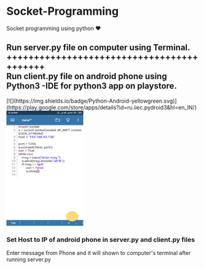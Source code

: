 # Socket-Programming
Socket programming using python :heart:
<h2>Run server.py file on computer using Terminal.<br>
++++++++++++++++++++++++++++++++++++++++++<br>
Run client.py file on android phone using  Python3 -IDE for python3 app on playstore.</h2> [![](https://img.shields.io/badge/Python-Android-yellowgreen.svg)](https://play.google.com/store/apps/details?id=ru.iiec.pydroid3&hl=en_IN/)
<img src="Mobile run this script.png" width=200px height= 300px></img>
<h3> Set Host to IP of android phone in server.py and client.py files </h3>
<p>Enter message from Phone and it will shown to computer's terminal after running server.py </p>
